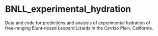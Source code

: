 # BNLL_experimental_hydration
Data and code for predictions and analysis of experimental hydration of free-ranging Blunt-nosed Leopard Lizards in the Carrizo Plain, California.
